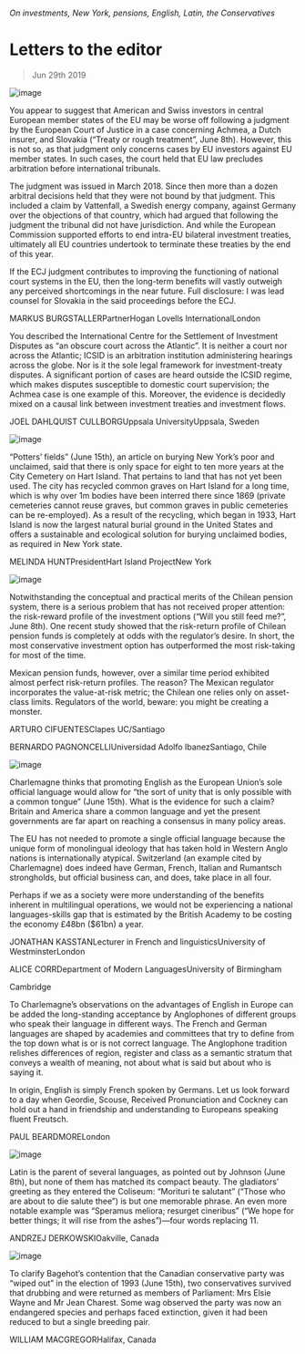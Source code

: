 ###### On investments, New York, pensions, English, Latin, the Conservatives
# Letters to the editor 
> Jun 29th 2019 
![image](images/20190608_ldd002.jpg) 
You appear to suggest that American and Swiss investors in central European member states of the EU may be worse off following a judgment by the European Court of Justice in a case concerning Achmea, a Dutch insurer, and Slovakia (“Treaty or rough treatment”, June 8th). However, this is not so, as that judgment only concerns cases by EU investors against EU member states. In such cases, the court held that EU law precludes arbitration before international tribunals. 
The judgment was issued in March 2018. Since then more than a dozen arbitral decisions held that they were not bound by that judgment. This included a claim by Vattenfall, a Swedish energy company, against Germany over the objections of that country, which had argued that following the judgment the tribunal did not have jurisdiction. And while the European Commission supported efforts to end intra-EU bilateral investment treaties, ultimately all EU countries undertook to terminate these treaties by the end of this year. 
If the ECJ judgment contributes to improving the functioning of national court systems in the EU, then the long-term benefits will vastly outweigh any perceived shortcomings in the near future. Full disclosure: I was lead counsel for Slovakia in the said proceedings before the ECJ. 
MARKUS BURGSTALLERPartnerHogan Lovells InternationalLondon 
You described the International Centre for the Settlement of Investment Disputes as “an obscure court across the Atlantic”. It is neither a court nor across the Atlantic; ICSID is an arbitration institution administering hearings across the globe. Nor is it the sole legal framework for investment-treaty disputes. A significant portion of cases are heard outside the ICSID regime, which makes disputes susceptible to domestic court supervision; the Achmea case is one example of this. Moreover, the evidence is decidedly mixed on a causal link between investment treaties and investment flows. 
JOEL DAHLQUIST CULLBORGUppsala UniversityUppsala, Sweden 
![image](images/20190615_usp004.jpg) 
“Potters’ fields” (June 15th), an article on burying New York’s poor and unclaimed, said that there is only space for eight to ten more years at the City Cemetery on Hart Island. That pertains to land that has not yet been used. The city has recycled common graves on Hart Island for a long time, which is why over 1m bodies have been interred there since 1869 (private cemeteries cannot reuse graves, but common graves in public cemeteries can be re-employed). As a result of the recycling, which began in 1933, Hart Island is now the largest natural burial ground in the United States and offers a sustainable and ecological solution for burying unclaimed bodies, as required in New York state. 
MELINDA HUNTPresidentHart Island ProjectNew York 
![image](images/20190608_amp501.jpg) 
Notwithstanding the conceptual and practical merits of the Chilean pension system, there is a serious problem that has not received proper attention: the risk-reward profile of the investment options (“Will you still feed me?”, June 8th). One recent study showed that the risk-return profile of Chilean pension funds is completely at odds with the regulator’s desire. In short, the most conservative investment option has outperformed the most risk-taking for most of the time. 
Mexican pension funds, however, over a similar time period exhibited almost perfect risk-return profiles. The reason? The Mexican regulator incorporates the value-at-risk metric; the Chilean one relies only on asset-class limits. Regulators of the world, beware: you might be creating a monster. 
ARTURO CIFUENTESClapes UC/Santiago 
BERNARDO PAGNONCELLIUniversidad Adolfo IbanezSantiago, Chile 
![image](images/20190615_eud000.jpg) 
Charlemagne thinks that promoting English as the European Union’s sole official language would allow for “the sort of unity that is only possible with a common tongue” (June 15th). What is the evidence for such a claim? Britain and America share a common language and yet the present governments are far apart on reaching a consensus in many policy areas. 
The EU has not needed to promote a single official language because the unique form of monolingual ideology that has taken hold in Western Anglo nations is internationally atypical. Switzerland (an example cited by Charlemagne) does indeed have German, French, Italian and Rumantsch strongholds, but official business can, and does, take place in all four. 
Perhaps if we as a society were more understanding of the benefits inherent in multilingual operations, we would not be experiencing a national languages-skills gap that is estimated by the British Academy to be costing the economy £48bn ($61bn) a year. 
JONATHAN KASSTANLecturer in French and linguisticsUniversity of WestminsterLondon 
ALICE CORRDepartment of Modern LanguagesUniversity of Birmingham 
 
 
 
 
 
 
Cambridge 
To Charlemagne’s observations on the advantages of English in Europe can be added the long-standing acceptance by Anglophones of different groups who speak their language in different ways. The French and German languages are shaped by academies and committees that try to define from the top down what is or is not correct language. The Anglophone tradition relishes differences of region, register and class as a semantic stratum that conveys a wealth of meaning, not about what is said but about who is saying it. 
In origin, English is simply French spoken by Germans. Let us look forward to a day when Geordie, Scouse, Received Pronunciation and Cockney can hold out a hand in friendship and understanding to Europeans speaking fluent Freutsch. 
PAUL BEARDMORELondon 
![image](images/20190608_bkd000.jpg) 
Latin is the parent of several languages, as pointed out by Johnson (June 8th), but none of them has matched its compact beauty. The gladiators’ greeting as they entered the Coliseum: “Morituri te salutant” (“Those who are about to die salute thee”) is but one memorable phrase. An even more notable example was “Speramus meliora; resurget cineribus” (“We hope for better things; it will rise from the ashes”)—four words replacing 11. 
ANDRZEJ DERKOWSKIOakville, Canada 
![image](images/20190615_brd000.jpg) 
To clarify Bagehot’s contention that the Canadian conservative party was “wiped out” in the election of 1993 (June 15th), two conservatives survived that drubbing and were returned as members of Parliament: Mrs Elsie Wayne and Mr Jean Charest. Some wag observed the party was now an endangered species and perhaps faced extinction, given it had been reduced to but a single breeding pair. 
WILLIAM MACGREGORHalifax, Canada 
